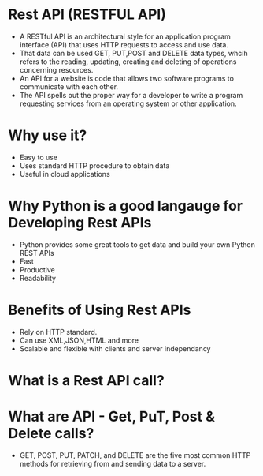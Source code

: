 # Rest API (RESTFUL API)

- A RESTful API is an architectural style for an application program interface (API) that uses HTTP requests to access and use data. 
- That data can be used GET, PUT,POST and DELETE data types, whcih refers to the reading, updating, creating and deleting of operations concerning resources.
- An API for a website is code that allows two software programs to communicate with each other. 
- The API spells out the proper way for a developer to write a program requesting services from an operating system or other application.

# Why use it?

- Easy to use
- Uses standard HTTP procedure to obtain data
- Useful in cloud applications

# Why Python is a good langauge for Developing Rest APIs

- Python provides some great tools to get data and build your own Python REST APIs
- Fast
- Productive
- Readability

# Benefits of Using Rest APIs
- Rely on HTTP standard.
- Can use XML,JSON,HTML and more
- Scalable and flexible with clients and server independancy

# What is a Rest API call?



# What are API - Get, PuT, Post & Delete calls?
- GET, POST, PUT, PATCH, and DELETE are the five most common HTTP methods for retrieving from and sending data to a server.